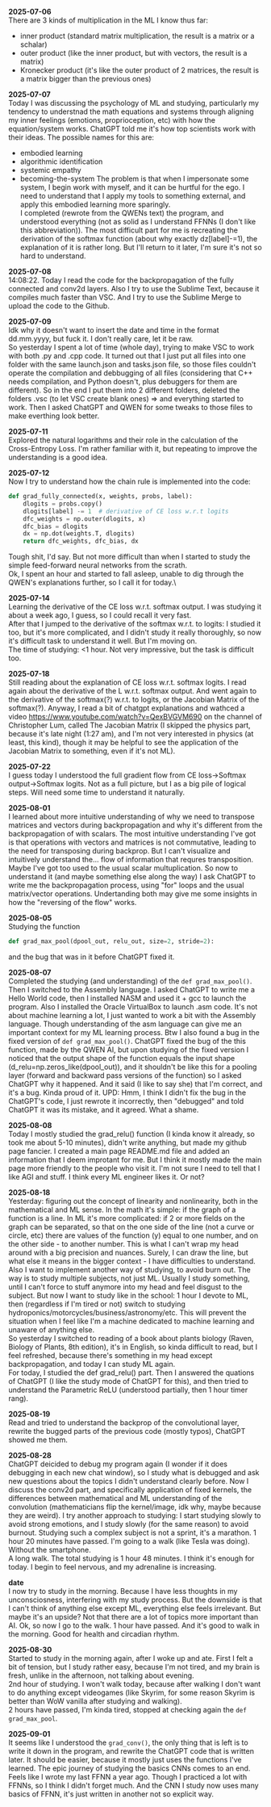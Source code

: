 **2025-07-06**\
There are 3 kinds of multiplication in the ML I know thus far:
- inner product (standard matrix multiplication, the result is a matrix or a schalar)
- outer product (like the inner product, but with vectors, the result is a matrix)
- Kronecker product (it's like the outer product of 2 matrices, the result is a matrix bigger than the previous ones)

**2025-07-07**\
Today I was discussing the psychology of ML and studying, particularly my tendency to understnad the math equations and systems through aligning my inner feelings (emotions, proprioception, etc) with how the equation/system works. ChatGPT told me it's how top scientists work with their ideas. The possible names for this are:
- embodied learning
- algorithmic identification
- systemic empathy
- becoming-the-system
The problem is that when I impersonate some system, I begin work with myself, and it can be hurtful for the ego. I need to understand that I apply my tools to something external, and apply this embodied learning more sparingly.\
I completed (rewrote from the QWENs text) the program, and understood everything (not as solid as I understand FFNNs (I don't like this abbreviation)). The most difficult part for me is recreating the derivation of the softmax function (about why exactly dz[label]-=1), the explanation of it is rather long. But I'll return to it later, I'm sure it's not so hard to understand.


**2025-07-08**\
14:08:22. Today I read the code for the backpropagation of the fully connected and conv2d layers. Also I try to use the Sublime Text, because it compiles much faster than VSC. And I try to use the Sublime Merge to upload the code to the Github.

**2025-07-09**\
Idk why it doesn't want to insert the date and time in the format dd.mm.yyyy, but fuck it. I don't really care, let it be raw.\
So yesterday I spent a lot of time (whole day), trying to make VSC to work with both .py and .cpp code. It turned out that I just put all files into one folder with the same launch.json and tasks.json file, so those files couldn't operate the compilation and debbugging of all files (considering that C++ needs compilation, and Python doesn't, plus debuggers for them are different). So in the end I put them into 2 different folders, deleted the folders .vsc (to let VSC create blank ones) => and everything started to work. Then I asked ChatGPT and QWEN for some tweaks to those files to make everthing look better.

**2025-07-11**\
Explored the natural logarithms and their role in the calculation of the Cross-Entropy Loss. I'm rather familiar with it, but repeating to improve the understanding is a good idea.

**2025-07-12**\
Now I try to understand how the chain rule is implemented into the code:
```python
def grad_fully_connected(x, weights, probs, label):
    dlogits = probs.copy()
    dlogits[label] -= 1  # derivative of CE loss w.r.t logits
    dfc_weights = np.outer(dlogits, x)
    dfc_bias = dlogits
    dx = np.dot(weights.T, dlogits)
    return dfc_weights, dfc_bias, dx
```
Tough shit, I'd say. But not more difficult than when I started to study the simple feed-forward neural networks from the scrath.\
Ok, I spent an hour and started to fall asleep, unable to dig through the QWEN's explanations further, so I call it for today.\

**2025-07-14**\
Learning the derivative of the CE loss w.r.t. softmax output. I was studying it about a week ago, I guess, so I could recall it very fast.\
After that I jumped to the derivative of the softmax w.r.t. to logits: I studied it too, but it's more complicated, and I didn't study it really thoroughly, so now it's difficult task to understand it well. But I'm moving on.\
The time of studying: <1 hour. Not very impressive, but the task is difficult too.

**2025-07-18**\
Still reading about the explanation of CE loss w.r.t. softmax logits. I read again about the derivative of the L w.r.t. softmax output. And went again to the derivative of the softmax(?) w.r.t. to logits, or the Jacobian Matrix of the softmax(?). Anyway, I read a bit of chatgpt explanations and wathced a video https://www.youtube.com/watch?v=QexBVGVM690 on the channel of Christopher Lum, called The Jacobian Matrix (I skipped the physics part, because it's late night (1:27 am), and I'm not very interested in physics (at least, this kind), though it may be helpful to see the application of the Jacobian Matrix to something, even if it's not ML).

**2025-07-22**\
I guess today I understood the full gradient flow from CE loss->Softmax output->Softmax logits. Not as a full picture, but I as a big pile of logical steps. Will need some time to understand it naturally.

**2025-08-01**\
I learned about more intuitive understanding of why we need to transpose matrices and vectors during backpropagation and why it's different from the backpropagation of with scalars. The most intuitive understanding I've got is that operations with vectors and matrices is not commutative, leading to the need for transposing during backprop. But I can't visualize and intuitively understand the... flow of information that requres transposition. Maybe I've got too used to the usual scalar multuplication.
So now to understand it (and maybe something else along the way) I ask ChatGPT to write me the backpropagation process, using "for" loops and the usual matrix/vector operations. Undertanding both may give me some insights in how the "reversing of the flow" works.

**2025-08-05**\
Studying the function
```Python
def grad_max_pool(dpool_out, relu_out, size=2, stride=2):
```
and the bug that was in it before ChatGPT fixed it.

**2025-08-07**\
Completed the studying (and understanding) of the `def grad_max_pool()`. Then I switched to the Assembly language. I asked ChatGPT to write me a Hello World code, then I installed NASM and used it + gcc to launch the program. Also I installed the Oracle VirtualBox to launch .asm code. It's not about machine learning a lot, I just wanted to work a bit with the Assembly language. Though understanding of the asm language can give me an important context for my ML  learning process.
Btw I also found a bug in the fixed version of `def grad_max_pool()`. ChatGPT fixed the bug of the this function, made by the QWEN AI, but upon studying of the fixed version I noticed that the output shape of the function equals the input shape (d_relu=np.zeros_like(dpool_out)), and it shouldn't be like this for a pooling layer (forward and backward pass versions of the function) so I asked ChatGPT why it happened. And it said (I like to say she) that I'm correct, and it's a bug. Kinda proud of it. UPD: Hmm, I think I didn't fix the bug in the ChatGPT's code, I just rewrote it incorrectly, then "debugged" and told ChatGPT it was its mistake, and it agreed. What a shame.

**2025-08-08**\
Today I mostly studied the grad_relu() function (I kinda know it already, so took me about 5-10 minutes),  didn't write anything, but made my github page fancier. I created a main page README.md file and added an information that I deem improtant for me. But I think it mostly made the main page more friendly to the people who visit it. I'm not sure I need to tell that I like AGI and stuff. I think every ML engineer likes it. Or not?

**2025-08-18**\
Yesterday: figuring out the concept of linearity and nonlinearity, both in the mathematical and ML sense. In the math it's simple: if the graph of a function is a line. In ML it's more complicated: if 2 or more fields on the graph can be separated, so that on the one side of the line (not a curve or circle, etc) there are values of the function (y) equal to one number, and on the other side - to another number. This is what I can't wrap my head around with a big precision and nuances. Surely, I can draw the line, but what else it means in the bigger context - I have difficulties to understand.\
Also I want to implement another way of studying, to avoid burn out. The way is to study multiple subjects, not just ML. Usually I study something, until I can't force to stuff anymore into my head and feel disgust to the subject. But now I want to study like in the school: 1 hour I devote to ML, then (regardless if I'm tired or not) switch to studying hydroponics/motorcycles/business/astronomy/etc. This will prevent the situation when I feel like I'm a machine dedicated to machine learning and unaware of anything else.\
So yesterday I switched to reading of a book about plants biology (Raven, Biology of Plants, 8th edition), it's in English, so kinda difficult to read, but I feel refreshed, because there's something in my head except backpropagation, and today I can study ML again.\
For today, I studied the def grad_relu() part. Then I answered the quations of ChatGPT (I like the study mode of ChatGPT for this), and then tried to understand the Parametric ReLU (understood partially, then 1 hour timer rang).


**2025-08-19**\
Read and tried to understand the backprop of the convolutional layer, rewrite the bugged parts of the previous code (mostly typos), ChatGPT showed me them.

**2025-08-28**\
ChatGPT deicided to debug my program again (I wonder if it does debugging in each new chat window), so I study what is debugged and ask new questions about the topics I didn't understand clearly before. Now I discuss the conv2d part, and specifically application of fixed kernels, the differences between mathematical and ML understanding of the convolution (mathematicians flip the kernel/image, idk why, maybe because they are weird).
I try another approach to studying: I start studying slowly to avoid strong emotions, and I study slowly (for the same reason) to avoid burnout. Studying such a complex subject is not a sprint, it's a marathon. 1 hour 20 minutes have passed. I'm going to a walk (like Tesla was doing). Without the smartphone.\
A long walk.  The total studying is 1 hour 48 minutes. I think it's enough for today. I begin to feel nervous, and my adrenaline is increasing.

**date**\
I now try to study in the morning. Because I have less thoughts in my unconsciosness, interfering with my study process. But the downside is that I can't think of anything else except ML, everything else feels irrelevant. But maybe it's an upside? Not that there are a lot of topics more important than AI. Ok, so now I go to the walk. 1 hour have passed. And it's good to walk in the morning. Good for health and circadian rhythm.

**2025-08-30**\
Started to study in the morning again, after I woke up and ate. First I felt a bit of tension, but I study rather easy, because I'm not tired, and my brain is fresh, unlike in the afternoon, not talking about evening.\
2nd hour of studying. I won't walk today, because after walking I don't want to do anything except videogames (like Skyrim, for some reason Skyrim is better than WoW vanilla after studying and walking).\
2 hours have passed, I'm kinda tired, stopped at checking again the `def grad_max_pool`.


**2025-09-01**\
It seems like I understood the `grad_conv()`, the only thing that is left is to write it down in the program, and rewrite the ChatGPT code that is written later. It should be easier, because it mostly just uses the functions I've learned. The epic journey of studying the basics CNNs comes to an end. Feels like I wrote my last FFNN a year ago. Though I practiced a lot with FFNNs, so I think I didn't forget much. And the CNN I study now uses many basics of FFNN, it's just written in another not so explicit way.







